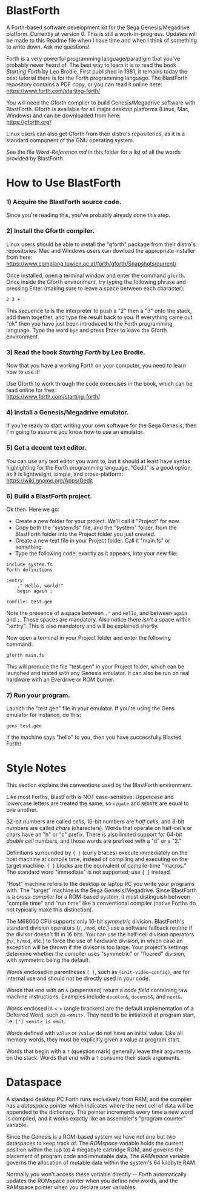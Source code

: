 # BlastForth

A Forth-based software development kit for the Sega Genesis/Megadrive platform.  Currently at version 0.  This is still a work-in-progress.  Updates will be made to this Readme file when I have time and when I think of something to write down.  Ask me questions!

Forth is a very powerful programming language/paradigm that you've probably never heard of.  The best way to learn it is to read the book *Starting Forth* by Leo Brodie.  First published in 1981, it remains today the best tutorial there is for the Forth programming language.  The BlastForth repository contains a PDF copy, or you can read it online here:  
https://www.forth.com/starting-forth/

You will need the Gforth compiler to build Genesis/Megadrive software with BlastForth.  Gforth is available for all major desktop platforms (Linux, Mac, Windows) and can be downloaded from here:  
https://gforth.org/

Linux users can also get Gforth from their distro's repositories, as it is a standard component of the GNU operating system.

See the file *Word-Reference.md* in this folder for a list of all the words provided by BlastForth.

# How to Use BlastForth

### 1) Acquire the BlastForth source code.

Since you're reading this, you've probably already done this step.

### 2) Install the Gforth compiler.

Linux users should be able to install the "gforth" package from their distro's repositories.  Mac and Windows users can dowload the appropriate installer from here:  
https://www.complang.tuwien.ac.at/forth/gforth/Snapshots/current/

Once installed, open a terminal window and enter the command `gforth`.  Once inside the Gforth environment, try typing the following phrase and pressing Enter (making sure to leave a space between each character):

`2 3 + .`

This sequence tells the interpreter to push a "2" then a "3" onto the stack, add them together, and type the result back to you.  If everything came out "ok" then you have just been introduced to the Forth programming language.  Type the word `bye` and press Enter to leave the Gforth environment.

### 3) Read the book *Starting Forth* by Leo Brodie.

Now that you have a working Forth on your computer, you need to learn how to use it!

Use Gforth to work through the code excercises in the book, which can be read online for free:  
https://www.forth.com/starting-forth/  

### 4) Install a Genesis/Megadrive emulator.

If you're ready to start writing your own software for the Sega Genesis, then I'm going to assume you know how to use an emulator.

### 5) Get a decent text editor.

You can use any text editor you want to, but it should at least have syntax highlighting for the Forth programming language.  "Gedit" is a good option, as it is lightweight, simple, and cross-platform:  
https://wiki.gnome.org/Apps/Gedit

### 6) Build a BlastForth project.

Ok then.  Here we go:

- Create a new folder for your project.  We'll call it "Project" for now.
- Copy both the "system.fs" file, and the "system" folder, from the BlastForth folder into the Project folder you just created.
- Create a new text file in your Project folder.  Call it "main.fs" or something.
- Type the following code, exactly as it appears, into your new file:

```
include system.fs
Forth definitions
    
:entry
    ." Hello, world!"
    begin again ;

romfile: test.gen
```

Note the presence of a space between `."` and `Hello`, and between `again` and `;`.  These spaces are mandatory.  Also notice there *isn't* a space within ":entry".  This is also mandatory and will be explained shortly.

Now open a terminal in your Project folder and enter the following command:

`gforth main.fs`

This will produce the file "test.gen" in your Project folder, which can be launched and tested with any Genesis emulator.  It can also be run on real hardware with an Everdrive or ROM burner.

### 7) Run your program.

Launch the "test.gen" file in your emulator.  If you're using the Gens emulator for instance, do this:

`gens test.gen`

If the machine says "hello" to you, then you have successfully Blasted Forth!

# Style Notes

This section explains the conventions used by the BlastForth environment.

Like most Forths, BlastForth is NOT case-sensitive.  Uppercase and lowercase letters are treated the same, so `negate` and `NEGATE` are equal to one another.

32-bit numbers are called *cells*, 16-bit numbers are *half cells*, and 8-bit numbers are called *chars* (characters).  Words that operate on half-cells or chars have an "h" or "c" prefix.  There is also limited support for 64-bit *double cell* numbers, and those words are prefixed with a "d" or a "2."

Definitions surrounded by `{ }` (curly braces) execute immediately on the host machine at compile time, instead of compiling and executing on the target machine.  `{ }` blocks are the equivalent of compile-time "macros."  The standard word "immediate" is not supported; use `{ }` instead.

"Host" machine refers to the desktop or laptop PC you write your programs with.  The "target" machine is the Sega Genesis/Megadrive.  Since BlastForth is a *cross-compiler* for a ROM-based system, it must distinguish between "compile time" and "run time" like a conventional compiler (native Forths do not typically make this distinction).

The M68000 CPU supports only 16-bit *symmetric* division.  BlastForth's standard division operators (`/`, `/mod`, etc.) use a software fallback routine if the divisor doesn't fit in 16 bits.  You can use the half-cell division operators (`h/`, `h/mod`, etc.) to force the use of hardware division, in which case an exception will be thrown if the divisor is too large.  Your project's settings determine whether the compiler uses "symmetric" or "floored" division, with symmetric being the default.

Words enclosed in parentheses `( )`, such as `(init-video-config)`, are for internal use and should not be directly used in your code.

Words that end with an `&` (ampersand) return a *code field* containing raw machine instructions.  Examples include `docolon&`, `doconst&`, and `next&`.

Words enclosed in `< >` (angle brackets) are the default implementation of a Deferred Word, such as `<emit>`.  They need to be initialized at program start, i.e. `['] <emit> is emit`.

Words defined with `value` or `2value` do not have an initial value.  Like all memory words, they must be explicitly given a value at program start.

Words that begin with a `?` (question mark) generally leave their arguments on the stack.  Words that *end* with a `?` consume their stack arguments.

# Dataspace

A standard desktop PC Forth runs exclusively from RAM, and the compiler has a *dataspace* pointer which indicates where the next cell of data will be appended to the dictionary.  The pointer increments every time a new word is compiled, and it works exactly like an assembler's "program counter" variable.

Since the Genesis is a ROM-based system we have not one but two dataspaces to keep track of.  The *ROMspace* variable holds the current position within the (up to) 4 megabyte cartridge ROM, and governs the placement of program code and immutable data.  The *RAMspace* variable governs the allocation of mutable data within the system's 64 kilobyte RAM.

Normally you won't access these variable directly -- Forth automatically updates the ROMspace pointer when you define new words, and the RAMspace pointer when you declare user variables.


